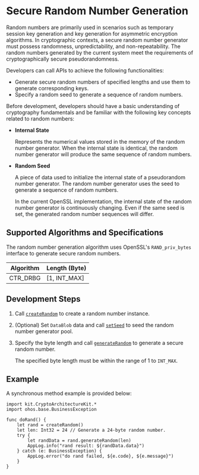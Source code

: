 # Secure Random Number Generation

Random numbers are primarily used in scenarios such as temporary session key generation and key generation for asymmetric encryption algorithms. In cryptographic contexts, a secure random number generator must possess randomness, unpredictability, and non-repeatability. The random numbers generated by the current system meet the requirements of cryptographically secure pseudorandomness.

Developers can call APIs to achieve the following functionalities:

- Generate secure random numbers of specified lengths and use them to generate corresponding keys.
- Specify a random seed to generate a sequence of random numbers.

Before development, developers should have a basic understanding of cryptography fundamentals and be familiar with the following key concepts related to random numbers:

- **Internal State**

  Represents the numerical values stored in the memory of the random number generator. When the internal state is identical, the random number generator will produce the same sequence of random numbers.

- **Random Seed**

  A piece of data used to initialize the internal state of a pseudorandom number generator. The random number generator uses the seed to generate a sequence of random numbers.

  In the current OpenSSL implementation, the internal state of the random number generator is continuously changing. Even if the same seed is set, the generated random number sequences will differ.

## Supported Algorithms and Specifications

The random number generation algorithm uses OpenSSL's `RAND_priv_bytes` interface to generate secure random numbers.

| Algorithm | Length (Byte) |
| --------- | ------------- |
| CTR_DRBG  | [1, INT_MAX]  |

## Development Steps

1. Call [`createRandom`](../../../../API_Reference/source_en/CryptoArchitectureKit/cj-apis-crypto.md#func-createrandom) to create a random number instance.

2. (Optional) Set `DataBlob` data and call [`setSeed`](../../../../API_Reference/source_en/CryptoArchitectureKit/cj-apis-crypto.md#func-setseeddatablob) to seed the random number generator pool.

3. Specify the byte length and call [`generateRandom`](../../../../API_Reference/source_en/CryptoArchitectureKit/cj-apis-crypto.md#func-generaterandomint32) to generate a secure random number.

   The specified byte length must be within the range of 1 to `INT_MAX`.

## Example

A synchronous method example is provided below:

<!-- compile -->

```cangjie
import kit.CryptoArchitectureKit.*
import ohos.base.BusinessException

func doRand() {
    let rand = createRandom()
    let len: Int32 = 24 // Generate a 24-byte random number.
    try {
        let randData = rand.generateRandom(len)
        AppLog.info("rand result: ${randData.data}")
    } catch (e: BusinessException) {
        AppLog.error("do rand failed, ${e.code}, ${e.message}")
    }
}
```